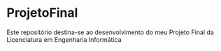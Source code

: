 # ProjetoFinal
Este repositório destina-se ao desenvolvimento do meu Projeto Final da Licenciatura em Engenharia Informática
